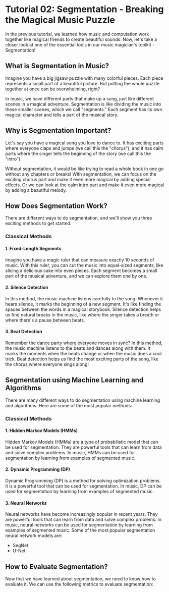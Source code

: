 # Tutorial 02: Segmentation - Breaking the Magical Music Puzzle

In the previous tutorial, we learned how music and computation work together like magical friends to create beautiful sounds. Now, let's take a closer look at one of the essential tools in our music magician's toolkit - Segmentation!

## What is Segmentation in Music?

Imagine you have a big jigsaw puzzle with many colorful pieces. Each piece represents a small part of a beautiful picture. But putting the whole puzzle together at once can be overwhelming, right?

In music, we have different parts that make up a song, just like different scenes in a magical adventure. Segmentation is like dividing the music into these smaller scenes, which we call "segments." Each segment has its own magical character and tells a part of the musical story.

## Why is Segmentation Important?

Let's say you have a magical song you love to dance to. It has exciting parts where everyone claps and jumps (we call this the "chorus"), and it has calm parts where the singer tells the beginning of the story (we call this the "intro").

Without segmentation, it would be like trying to read a whole book in one go without any chapters or breaks! With segmentation, we can focus on the exciting chorus part and make it even more magical by adding special effects. Or we can look at the calm intro part and make it even more magical by adding a beautiful melody.

## How Does Segmentation Work?

There are different ways to do segmentation, and we'll show you three exciting methods to get started:
### Classical Methods
#### 1. Fixed-Length Segments

Imagine you have a magic ruler that can measure exactly 10 seconds of music. With this ruler, you can cut the music into equal-sized segments, like slicing a delicious cake into even pieces. Each segment becomes a small part of the musical adventure, and we can explore them one by one.

#### 2. Silence Detection

In this method, the music machine listens carefully to the song. Whenever it hears silence, it marks the beginning of a new segment. It's like finding the spaces between the words in a magical storybook. Silence detection helps us find natural breaks in the music, like where the singer takes a breath or where there's a pause between beats.

#### 3. Beat Detection

Remember the dance party where everyone moves in sync? In this method, the music machine listens to the beats and dances along with them. It marks the moments when the beats change or when the music does a cool trick. Beat detection helps us find the most exciting parts of the song, like the chorus where everyone sings along!

## Segmentation using Machine Learning and Algorithms
There are many different ways to do segmentation using machine learning and algorithms. Here are some of the most popular methods:
### Classical Methods
#### 1. Hidden Markov Models (HMMs)
Hidden Markov Models (HMMs) are a type of probabilistic model that can be used for segmentation. They are powerful tools that can learn from data and solve complex problems. In music, HMMs can be used for segmentation by learning from examples of segmented music.

#### 2. Dynamic Programming (DP)
Dynamic Programming (DP) is a method for solving optimization problems. It is a powerful tool that can be used for segmentation. In music, DP can be used for segmentation by learning from examples of segmented music.

#### 3. Neural Networks
Neural networks have become increasingly popular in recent years. They are powerful tools that can learn from data and solve complex problems. In music, neural networks can be used for segmentation by learning from examples of segmented music. Some of the most popular segmentation neural network  models are: 

- SegNet
- U-Net

## How to Evaluate Segmentation?

Now that we have learned about segmentation, we need to know how to evaluate it. We can use the following metrics to evaluate segmentation:

